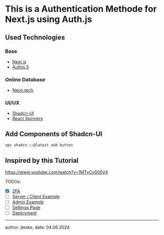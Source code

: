 # This is a Authentication Methode for Next.js using Auth.js

## Used Technologies

### Base

- [Next.js](https://nextjs.org/)
- [Authjs 5](https://authjs.dev/)

### Online Database

- [Neon.tech](https://neon.tech/)

### UI/UX

- [Shadcn-UI](https://ui.shadcn.com/docs/components/accordion)
- [React Spinners](https://www.davidhu.io/react-spinners/)

## Add Components of Shadcn-UI

```cmd
npx shadcn-ui@latest add button
```

## Inspired by this Tutorial

https://www.youtube.com/watch?v=1MTyCvS05V4

TODOs:

- [x] [2FA](https://youtu.be/1MTyCvS05V4?si=dmhoukdEg3xIgnwM&t=19368)
- [ ] [Server / Client Example](https://youtu.be/1MTyCvS05V4?si=qj_sjDpI-OxHLE91&t=22502)
- [ ] [Admin Example](https://youtu.be/1MTyCvS05V4?si=3ovdBeND7lM7RjpM&t=23406)
- [ ] [Settings Page](https://youtu.be/1MTyCvS05V4?si=EcQ7pZRy3aVl_Uvv&t=24445)
- [ ] [Deployment](https://youtu.be/1MTyCvS05V4?si=4f5xohbNwDscjPSD&t=27494)

---

author: jteske,
date: 04.06.2024
